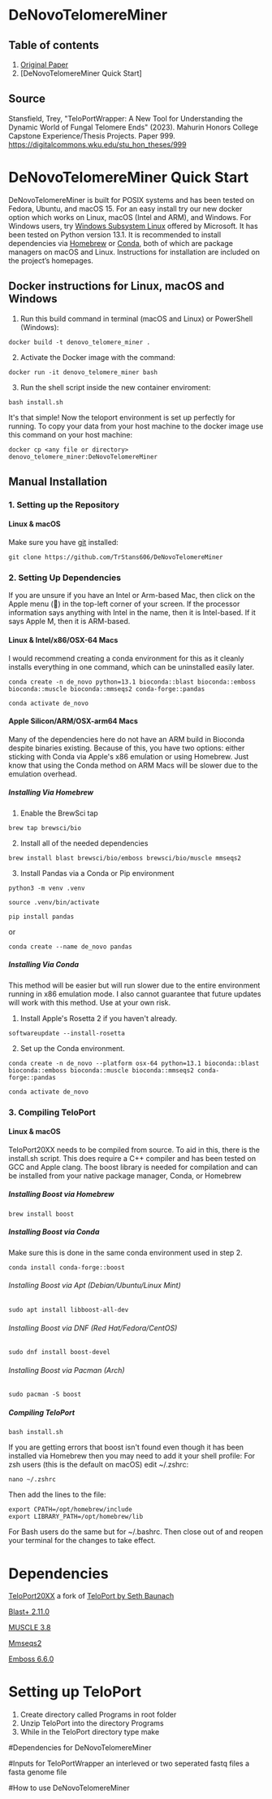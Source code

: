 # DeNovoTelomereMiner

## Table of contents
1. [Original Paper](https://github.com/TrStans606/DeNovoTelomereMiner/tree/main#source)
2. [DeNovoTelomereMiner Quick Start]

## Source

Stansfield, Trey, "TeloPortWrapper: A New Tool for Understanding the Dynamic World of Fungal Telomere Ends" (2023). Mahurin Honors College Capstone Experience/Thesis Projects. Paper 999.
https://digitalcommons.wku.edu/stu_hon_theses/999

# DeNovoTelomereMiner Quick Start

DeNovoTelomereMiner is built for POSIX systems and has been tested on Fedora, Ubuntu, and macOS 15. For an easy install try our new docker option which works on Linux, macOS (Intel and ARM), and Windows. For Windows users, try [Windows Subsystem Linux](https://learn.microsoft.com/en-us/windows/wsl/install) offered by Microsoft. It has been tested on Python version 13.1. It is recommended to install dependencies via [Homebrew](https://brew.sh/) or [Conda](https://docs.anaconda.com/miniconda/install/), both of which are package managers on macOS and Linux. Instructions for installation are included on the project’s homepages.

## Docker instructions for Linux, macOS and Windows
1. Run this build command in terminal (macOS and Linux) or PowerShell (Windows):

```shell
docker build -t denovo_telomere_miner .
```

2. Activate the Docker image with the command:

```shell
docker run -it denovo_telomere_miner bash
```
3. Run the shell script inside the new container enviroment:

```shell
bash install.sh
```

It's that simple! Now the teloport environment is set up perfectly for running. To copy your data from your host machine to the docker image use this command on your host machine:
```shell
docker cp <any file or directory> denovo_telomere_miner:DeNovoTelomereMiner
```

## Manual Installation
### 1. Setting up the Repository
#### Linux & macOS
Make sure you have [git](https://git-scm.com/) installed:

```shell
git clone https://github.com/TrStans606/DeNovoTelomereMiner
```

### 2. Setting Up Dependencies

If you are unsure if you have an Intel or Arm-based Mac, then click on the Apple menu () in the top-left corner of your screen. If the processor information says anything with Intel in the name, then it is Intel-based. If it says Apple M, then it is ARM-based.

#### Linux & Intel/x86/OSX-64 Macs 

I would recommend creating a conda environment for this as it cleanly installs everything in one command, which can be uninstalled easily later. 

```shell
conda create -n de_novo python=13.1 bioconda::blast bioconda::emboss bioconda::muscle bioconda::mmseqs2 conda-forge::pandas
```

```shell
conda activate de_novo
```

#### Apple Silicon/ARM/OSX-arm64 Macs

Many of the dependencies here do not have an ARM build in Bioconda despite binaries existing. Because of this, you have two options: either sticking with Conda via Apple's x86 emulation or using Homebrew. Just know that using the Conda method on ARM Macs will be slower due to the emulation overhead.

##### Installing Via Homebrew

1. Enable the BrewSci tap 

```shell
brew tap brewsci/bio
```

2. Install all of the needed dependencies

```shell
brew install blast brewsci/bio/emboss brewsci/bio/muscle mmseqs2
```

3. Install Pandas via a Conda or Pip environment

```shell
python3 -m venv .venv
```

```shell
source .venv/bin/activate
```

```shell
pip install pandas
```

or 

```shell
conda create --name de_novo pandas
```

##### Installing Via Conda

This method will be easier but will run slower due to the entire environment running in x86 emulation mode. I also cannot guarantee that future updates will work with this method. Use at your own risk.
1. Install Apple's Rosetta 2 if you haven't already.

```shell
softwareupdate --install-rosetta
```

2. Set up the Conda environment.

```shell
conda create -n de_novo --platform osx-64 python=13.1 bioconda::blast bioconda::emboss bioconda::muscle bioconda::mmseqs2 conda-forge::pandas
```

```shell
conda activate de_novo
```
### 3. Compiling TeloPort
#### Linux & macOS

TeloPort20XX needs to be compiled from source. To aid in this, there is the install.sh script. This does require a C++ compiler and has been tested on GCC and Apple clang. The boost library is needed for compilation and can be installed from your native package manager, Conda, or Homebrew 

##### Installing Boost via Homebrew

```shell
brew install boost
```

##### Installing Boost via Conda
Make sure this is done in the same conda environment used in step 2.

```shell
conda install conda-forge::boost
```

###### Installing Boost via Apt (Debian/Ubuntu/Linux Mint)
```shell
sudo apt install libboost-all-dev
```

###### Installing Boost via DNF (Red Hat/Fedora/CentOS)
```shell
sudo dnf install boost-devel
```
###### Installing Boost via Pacman (Arch)
```shell
sudo pacman -S boost
```

##### Compiling TeloPort

```shell
bash install.sh
```
If you are getting errors that boost isn't found even though it has been installed via Homebrew then you may need to add it your shell profile:
For zsh users (this is the default on macOS) edit ~/.zshrc:
```shell
nano ~/.zshrc
```
Then add the lines to the file:
```shell
export CPATH=/opt/homebrew/include
export LIBRARY_PATH=/opt/homebrew/lib
```
For Bash users do the same but for ~/.bashrc. Then close out of and reopen your terminal for the changes to take effect.


# **Dependencies**

[TeloPort20XX](https://github.com/TrStans606/TeloPort20xx) a fork of [TeloPort by Seth Baunach](https://github.com/sabaunach/TeloPort) 

[Blast+ 2.11.0](https://ftp.ncbi.nlm.nih.gov/blast/executables/blast+/2.11.0/) 

[MUSCLE 3.8](https://drive5.com/muscle/downloads_v3.htm)

[Mmseqs2](https://github.com/soedinglab/MMseqs2/)

[Emboss 6.6.0](http://emboss.sourceforge.net/download/)


# Setting up TeloPort

1. Create directory called Programs in root folder
2. Unzip TeloPort into the directory Programs
3. While in the TeloPort directory type make

#Dependencies for DeNovoTelomereMiner

#Inputs for TeloPortWrapper
an interleved or two seperated fastq files
a fasta genome file
 
#How to use DeNovoTelomereMiner
